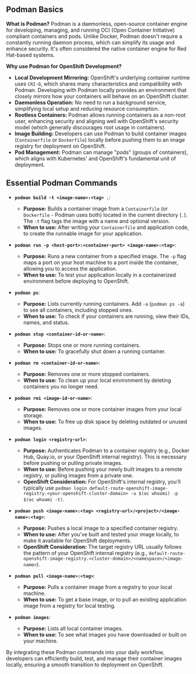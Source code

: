 ## Podman Basics 

**What is Podman?**
Podman is a daemonless, open-source container engine for developing, managing, and running OCI (Open Container Initiative) compliant containers and pods. Unlike Docker, Podman doesn't require a constantly running daemon process, which can simplify its usage and enhance security. It's often considered the native container engine for Red Hat-based systems.

**Why use Podman for OpenShift Development?**

* **Local Development Mirroring:** OpenShift's underlying container runtime uses `CRI-O`, which shares many characteristics and compatibility with Podman. Developing with Podman locally provides an environment that closely mirrors how your containers will behave on an OpenShift cluster.
* **Daemonless Operation:** No need to run a background service, simplifying local setup and reducing resource consumption.
* **Rootless Containers:** Podman allows running containers as a non-root user, enhancing security and aligning well with OpenShift's security model (which generally discourages root usage in containers).
* **Image Building:** Developers can use Podman to build container images (`Containerfile` or `Dockerfile`) locally before pushing them to an image registry for deployment on OpenShift.
* **Pod Management:** Podman can manage "pods" (groups of containers), which aligns with Kubernetes' and OpenShift's fundamental unit of deployment.

## Essential Podman Commands

* **`podman build -t <image-name>:<tag> .`**:
  * **Purpose:** Builds a container image from a `Containerfile` (or `Dockerfile` - Podman uses both) located in the current directory (`.`). The `-t` flag tags the image with a name and optional version.
  * **When to use:** After writing your `Containerfile` and application code, to create the runnable image for your application.

* **`podman run -p <host-port>:<container-port> <image-name>:<tag>`**:
  * **Purpose:** Runs a new container from a specified image. The `-p` flag maps a port on your host machine to a port inside the container, allowing you to access the application.
  * **When to use:** To test your application locally in a containerized environment before deploying to OpenShift.

* **`podman ps`**:
  * **Purpose:** Lists currently running containers. Add `-a` (`podman ps -a`) to see all containers, including stopped ones.
  * **When to use:** To check if your containers are running, view their IDs, names, and status.

* **`podman stop <container-id-or-name>`**:
  * **Purpose:** Stops one or more running containers.
  * **When to use:** To gracefully shut down a running container.

* **`podman rm <container-id-or-name>`**:
  * **Purpose:** Removes one or more stopped containers.
  * **When to use:** To clean up your local environment by deleting containers you no longer need.

* **`podman rmi <image-id-or-name>`**:
  * **Purpose:** Removes one or more container images from your local storage.
  * **When to use:** To free up disk space by deleting outdated or unused images.

* **`podman login <registry-url>`**:
  * **Purpose:** Authenticates Podman to a container registry (e.g., Docker Hub, Quay.io, or your OpenShift internal registry). This is necessary before pushing or pulling private images.
  * **When to use:** Before pushing your newly built images to a remote registry, or pulling images from a private one.
  * **OpenShift Consideration:** For OpenShift's internal registry, you'll typically use `podman login default-route-openshift-image-registry.<your-openshift-cluster-domain> -u $(oc whoami) -p $(oc whoami -t)`.

* **`podman push <image-name>:<tag> <registry-url>/<project>/<image-name>:<tag>`**:
  * **Purpose:** Pushes a local image to a specified container registry.
  * **When to use:** After you've built and tested your image locally, to make it available for OpenShift deployments.
  * **OpenShift Consideration:** The target registry URL usually follows the pattern of your OpenShift internal registry (e.g., `default-route-openshift-image-registry.<cluster-domain>/<namespace>/<image-name>`).

* **`podman pull <image-name>:<tag>`**:
  * **Purpose:** Pulls a container image from a registry to your local machine.
  * **When to use:** To get a base image, or to pull an existing application image from a registry for local testing.

* **`podman images`**:
  * **Purpose:** Lists all local container images.
  * **When to use:** To see what images you have downloaded or built on your machine.

By integrating these Podman commands into your daily workflow, developers can efficiently build, test, and manage their container images locally, ensuring a smooth transition to deployment on OpenShift.
